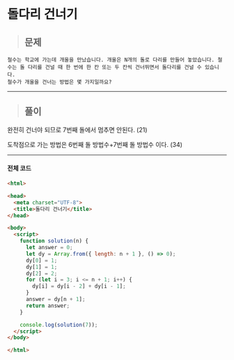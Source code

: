 # 돌다리 건너기

> ## 문제

```
철수는 학교에 가는데 개울을 만났습니다. 개울은 N개의 돌로 다리를 만들어 놓았습니다. 철수는 돌 다리를 건널 때 한 번에 한 칸 또는 두 칸씩 건너뛰면서 돌다리를 건널 수 있습니다. 
철수가 개울을 건너는 방법은 몇 가지일까요?
```
***

> ## 풀이

완전히 건너야 되므로 7번째 돌에서 멈추면 안된다. (21)

도착점으로 가는 방법은 6번째 돌 방법수+7번째 돌 방법수 이다. (34)
***

#### 전체 코드
```html
<html>

<head>
  <meta charset="UTF-8">
  <title>돌다리 건너기</title>
</head>

<body>
  <script>
    function solution(n) {
      let answer = 0;
      let dy = Array.from({ length: n + 1 }, () => 0);
      dy[0] = 1;
      dy[1] = 1;
      dy[2] = 2;
      for (let i = 3; i <= n + 1; i++) {
        dy[i] = dy[i - 2] + dy[i - 1];
      }
      answer = dy[n + 1];
      return answer;
    }

    console.log(solution(7));
  </script>
</body>

</html>
```
